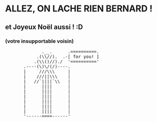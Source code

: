 # ALLEZ, ON LACHE RIEN BERNARD !
## et Joyeux Noël aussi ! :D
### (votre insupportable voisin)
<pre>
              .__.      .==========.
            .(\\//).  .-[ for you! ]
           .(\\()//)./  '=========='
       .----(\)\/(/)----.
       |     ///\\\     |
       |    ///||\\\    |
       |   //`||||`\\   |
       |      ||||      |
       |      ||||      |
       |      ||||      |
       |      ||||      |
       |      ||||      |
       |      ||||      |
       '------====------'
</pre>